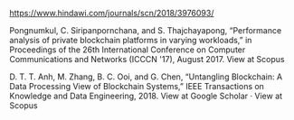 https://www.hindawi.com/journals/scn/2018/3976093/

Pongnumkul, C. Siripanpornchana, and S. Thajchayapong, “Performance analysis of private blockchain platforms in varying workloads,” in Proceedings of the 26th International Conference on Computer Communications and Networks (ICCCN '17), August 2017. View at Scopus

D. T. T. Anh, M. Zhang, B. C. Ooi, and G. Chen, “Untangling Blockchain: A Data Processing View of Blockchain Systems,” IEEE Transactions on Knowledge and Data Engineering, 2018. View at Google Scholar · View at Scopus
